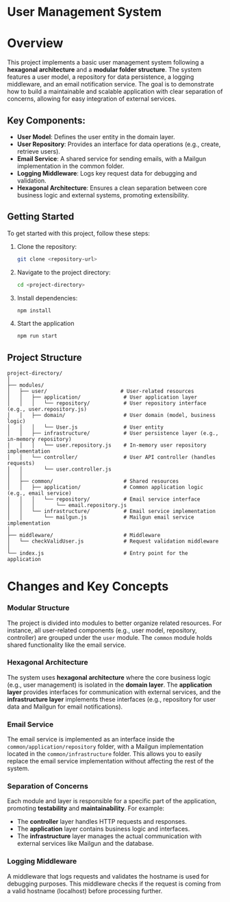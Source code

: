 # User Management System

# Overview

This project implements a basic user management system following a **hexagonal architecture** and a **modular folder structure**. The system features a user model, a repository for data persistence, a logging middleware, and an email notification service. The goal is to demonstrate how to build a maintainable and scalable application with clear separation of concerns, allowing for easy integration of external services.

## Key Components:

- **User Model**: Defines the user entity in the domain layer.
- **User Repository**: Provides an interface for data operations (e.g., create, retrieve users).
- **Email Service**: A shared service for sending emails, with a Mailgun implementation in the common folder.
- **Logging Middleware**: Logs key request data for debugging and validation.
- **Hexagonal Architecture**: Ensures a clean separation between core business logic and external systems, promoting extensibility.

## Getting Started

To get started with this project, follow these steps:

1. Clone the repository:

   ```bash
   git clone <repository-url>
   ```

2. Navigate to the project directory:
   ```bash
   cd <project-directory>
   ```
3. Install dependencies:
   ```bash
   npm install
   ```
4. Start the application
   ```bash
   npm run start
   ```

## Project Structure

```text
project-directory/
│
├── modules/
│   ├── user/                        # User-related resources
│   │   ├── application/              # User application layer
│   │   │   └── repository/           # User repository interface (e.g., user.repository.js)
│   │   ├── domain/                   # User domain (model, business logic)
│   │   │   └── User.js               # User entity
│   │   ├── infrastructure/           # User persistence layer (e.g., in-memory repository)
│   │   │   └── user.repository.js    # In-memory user repository implementation
│   │   └── controller/               # User API controller (handles requests)
│   │       └── user.controller.js
│   │
│   ├── common/                       # Shared resources
│   │   ├── application/              # Common application logic (e.g., email service)
│   │   │   └── repository/           # Email service interface
│   │   │       └── email.repository.js
│   │   └── infrastructure/           # Email service implementation
│   │       └── mailgun.js            # Mailgun email service implementation
│
├── middleware/                       # Middleware
│   └── checkValidUser.js             # Request validation middleware
│
└── index.js                          # Entry point for the application

```

# Changes and Key Concepts

### Modular Structure

The project is divided into modules to better organize related resources. For instance, all user-related components (e.g., user model, repository, controller) are grouped under the `user` module. The `common` module holds shared functionality like the email service.

### Hexagonal Architecture

The system uses **hexagonal architecture** where the core business logic (e.g., user management) is isolated in the **domain layer**. The **application layer** provides interfaces for communication with external services, and the **infrastructure layer** implements these interfaces (e.g., repository for user data and Mailgun for email notifications).

### Email Service

The email service is implemented as an interface inside the `common/application/repository` folder, with a Mailgun implementation located in the `common/infrastructure` folder. This allows you to easily replace the email service implementation without affecting the rest of the system.

### Separation of Concerns

Each module and layer is responsible for a specific part of the application, promoting **testability** and **maintainability**. For example:

- The **controller** layer handles HTTP requests and responses.
- The **application** layer contains business logic and interfaces.
- The **infrastructure** layer manages the actual communication with external services like Mailgun and the database.

### Logging Middleware

A middleware that logs requests and validates the hostname is used for debugging purposes. This middleware checks if the request is coming from a valid hostname (localhost) before processing further.
